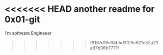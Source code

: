 <<<<<<< HEAD
another readme for 0x01-git
=======
I'm software Engineeer
>>>>>>> f9167d16e94b5d30f8c621e52a23ad7b06b7771f
